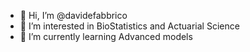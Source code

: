 - 👋 Hi, I’m @davidefabbrico
- 👀 I’m interested in BioStatistics and Actuarial Science
- 🌱 I’m currently learning Advanced models
